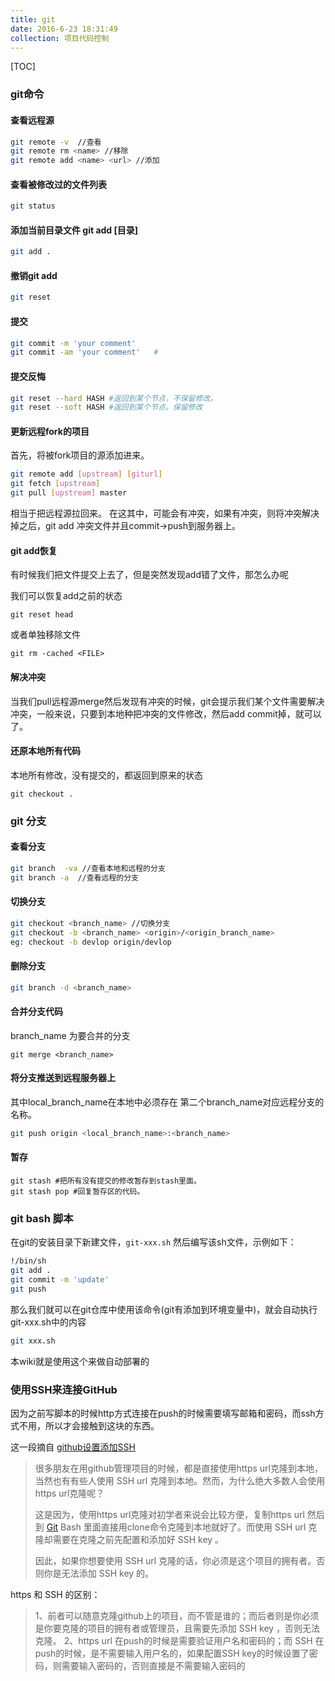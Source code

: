 ```yaml
---
title: git
date: 2016-6-23 18:31:49
collection: 项目代码控制
---
```


[TOC]

### git命令

#### 查看远程源
```sh
git remote -v  //查看
git remote rm <name> //移除
git remote add <name> <url> //添加
```


#### 查看被修改过的文件列表
```sh
git status
```

#### 添加当前目录文件 git add [目录]
```sh
git add .
```

#### 撤销git add
```sh
git reset
```

#### 提交
```sh
git commit -m 'your comment'
git commit -am 'your comment'   #
```

#### 提交反悔

```sh
git reset --hard HASH #返回到某个节点，不保留修改。
git reset --soft HASH #返回到某个节点。保留修改
```

#### 更新远程fork的项目

首先，将被fork项目的源添加进来。
```sh
git remote add [upstream] [giturl]
git fetch [upstream]
git pull [upstream] master
```
相当于把远程源拉回来。
在这其中，可能会有冲突，如果有冲突，则将冲突解决掉之后，git add 冲突文件并且commit->push到服务器上。

#### git add恢复

有时候我们把文件提交上去了，但是突然发现add错了文件，那怎么办呢

我们可以恢复add之前的状态

```
git reset head
```

或者单独移除文件

```
git rm -cached <FILE>
```

#### 解决冲突

当我们pull远程源merge然后发现有冲突的时候，git会提示我们某个文件需要解决冲突，一般来说，只要到本地种把冲突的文件修改，然后add commit掉，就可以了。

#### 还原本地所有代码

本地所有修改，没有提交的，都返回到原来的状态

```
git checkout .
```



### git 分支
#### 查看分支
```sh
git branch  -va //查看本地和远程的分支
git branch -a  //查看远程的分支  
```
#### 切换分支
```sh
git checkout <branch_name> //切换分支
git checkout -b <branch_name> <origin>/<origin_branch_name>
eg: checkout -b devlop origin/devlop
```

#### 删除分支
```sh
git branch -d <branch_name>
```
#### 合并分支代码

branch_name 为要合并的分支

```
git merge <branch_name>
```



#### 将分支推送到远程服务器上

其中local_branch_name在本地中必须存在
第二个branch_name对应远程分支的名称。
```sh
git push origin <local_branch_name>:<branch_name>
```



#### 暂存

```
git stash #把所有没有提交的修改暂存到stash里面。
git stash pop #回复暂存区的代码。
```



### git bash 脚本

在git的安装目录下新建文件，`git-xxx.sh` 然后编写该sh文件，示例如下：
```sh
!/bin/sh
git add .
git commit -m 'update'
git push
```

那么我们就可以在git仓库中使用该命令(git有添加到环境变量中)，就会自动执行git-xxx.sh中的内容

```sh
git xxx.sh
```

本wiki就是使用这个来做自动部署的



### 使用SSH来连接GitHub

因为之前写脚本的时候http方式连接在push的时候需要填写邮箱和密码，而ssh方式不用，所以才会接触到这块的东西。

这一段摘自 [github设置添加SSH](http://blog.csdn.net/binyao02123202/article/details/20130891)

> 很多朋友在用github管理项目的时候，都是直接使用https url克隆到本地，当然也有有些人使用 SSH url 克隆到本地。然而，为什么绝大多数人会使用https url克隆呢？
>
> 这是因为，使用https url克隆对初学者来说会比较方便，复制https url 然后到 [Git](http://lib.csdn.net/base/28) Bash 里面直接用clone命令克隆到本地就好了。而使用 SSH url 克隆却需要在克隆之前先配置和添加好 SSH key 。
>
> 因此，如果你想要使用 SSH url 克隆的话，你必须是这个项目的拥有者。否则你是无法添加 SSH key 的。


https 和 SSH 的区别：
>1、前者可以随意克隆github上的项目，而不管是谁的；而后者则是你必须是你要克隆的项目的拥有者或管理员，且需要先添加 SSH key ，否则无法克隆。
>2、https url 在push的时候是需要验证用户名和密码的；而 SSH 在push的时候，是不需要输入用户名的，如果配置SSH key的时候设置了密码，则需要输入密码的，否则直接是不需要输入密码的
